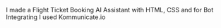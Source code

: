 I made a Flight Ticket Booking AI Assistant with HTML, CSS and for Bot Integrating I used Kommunicate.io
